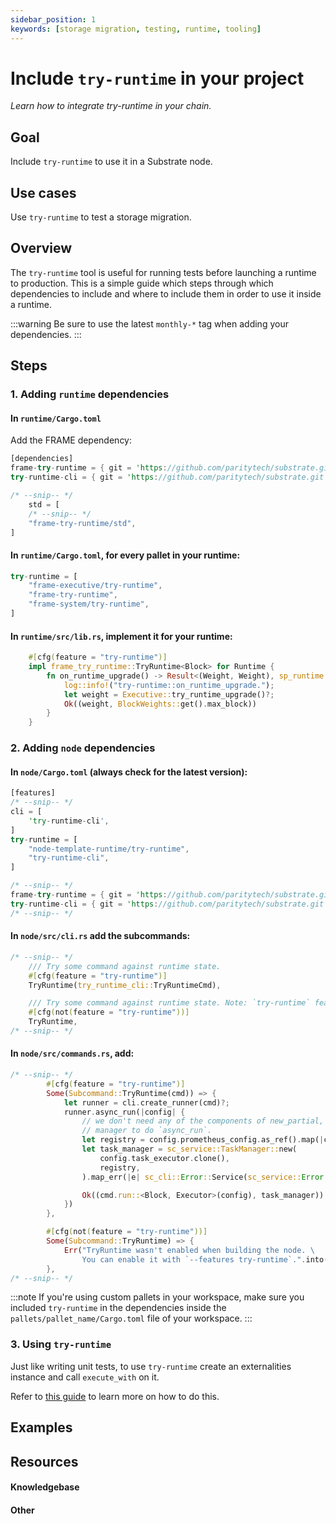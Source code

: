 ```yaml
---
sidebar_position: 1
keywords: [storage migration, testing, runtime, tooling]
---
```


# Include `try-runtime` in your project
_Learn how to integrate try-runtime in your chain._

## Goal

Include `try-runtime` to use it in a Substrate node.

## Use cases

Use `try-runtime` to test a storage migration.


## Overview

The `try-runtime` tool is useful for running tests before launching a runtime to production. This is a simple guide 
which steps through which dependencies to include and where to include them in order to use it inside a runtime. 

:::warning
Be sure to use the latest `monthly-*` tag when adding your dependencies.
:::

## Steps

### 1. Adding `runtime` dependencies

#### In `runtime/Cargo.toml`

Add the FRAME dependency:

```rust
[dependencies]
frame-try-runtime = { git = 'https://github.com/paritytech/substrate.git', tag = 'monthly-2021-07', optional = true }
try-runtime-cli = { git = 'https://github.com/paritytech/substrate.git', tag = 'monthly-2021-07', optional = true }    

/* --snip-- */
    std = [
    /* --snip-- */
    "frame-try-runtime/std",
]
```

#### In `runtime/Cargo.toml`, for every pallet in your runtime:

```rust
try-runtime = [
	"frame-executive/try-runtime",
	"frame-try-runtime",
	"frame-system/try-runtime",
]
```

#### In `runtime/src/lib.rs`, implement it for your runtime:

```rust
    #[cfg(feature = "try-runtime")]
	impl frame_try_runtime::TryRuntime<Block> for Runtime {
		fn on_runtime_upgrade() -> Result<(Weight, Weight), sp_runtime::RuntimeString> {
			log::info!("try-runtime::on_runtime_upgrade.");
			let weight = Executive::try_runtime_upgrade()?;
			Ok((weight, BlockWeights::get().max_block))
		}
	}
```

### 2. Adding `node` dependencies

#### In `node/Cargo.toml` (always check for the latest version):

```rust
[features]
/* --snip-- */
cli = [
    'try-runtime-cli',
]
try-runtime = [
    "node-template-runtime/try-runtime",
    "try-runtime-cli",
]

/* --snip-- */
frame-try-runtime = { git = 'https://github.com/paritytech/substrate.git', tag = 'monthly-2021-07', optional = true }
try-runtime-cli = { git = 'https://github.com/paritytech/substrate.git', tag = 'monthly-2021-07', optional = true }
/* --snip-- */

```

#### In `node/src/cli.rs` add the subcommands:

```rust
/* --snip-- */
    /// Try some command against runtime state.
	#[cfg(feature = "try-runtime")]
	TryRuntime(try_runtime_cli::TryRuntimeCmd),

	/// Try some command against runtime state. Note: `try-runtime` feature must be enabled.
	#[cfg(not(feature = "try-runtime"))]
	TryRuntime,
/* --snip-- */
```

#### In `node/src/commands.rs`, add:

```rust
/* --snip-- */
        #[cfg(feature = "try-runtime")]
		Some(Subcommand::TryRuntime(cmd)) => {
			let runner = cli.create_runner(cmd)?;
			runner.async_run(|config| {
				// we don't need any of the components of new_partial, just a runtime, or a task
				// manager to do `async_run`.
				let registry = config.prometheus_config.as_ref().map(|cfg| &cfg.registry);
				let task_manager = sc_service::TaskManager::new(
					config.task_executor.clone(),
					registry,
				).map_err(|e| sc_cli::Error::Service(sc_service::Error::Prometheus(e)))?;

				Ok((cmd.run::<Block, Executor>(config), task_manager))
			})
		},

		#[cfg(not(feature = "try-runtime"))]
		Some(Subcommand::TryRuntime) => {
			Err("TryRuntime wasn't enabled when building the node. \
				You can enable it with `--features try-runtime`.".into())
		},
/* --snip-- */
```

:::note
If you're using custom pallets in your workspace, make sure you included 
`try-runtime` in the dependencies inside the `pallets/pallet_name/Cargo.toml` file of your workspace.
:::

### 3. Using `try-runtime`

Just like writing unit tests, to use `try-runtime` create an externalities instance and call `execute_with` on it. 

Refer to [this guide](/todo) to learn more on how to do this.

## Examples

## Resources
#### Knowledgebase

#### Other

[tryruntime-api-rustdocs]: https://crates.parity.io/frame_try_runtime/trait.TryRuntime.html



